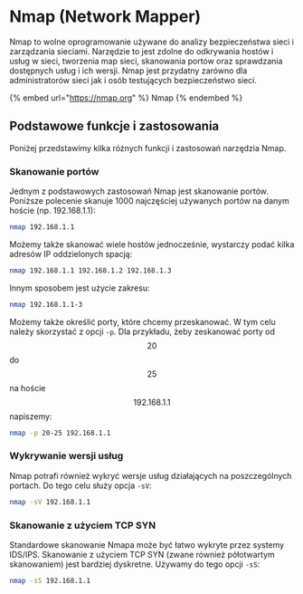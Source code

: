 # Nmap (Network Mapper)

Nmap to wolne oprogramowanie używane do analizy bezpieczeństwa sieci i zarządzania sieciami. Narzędzie to jest zdolne do odkrywania hostów i usług w sieci, tworzenia map sieci, skanowania portów oraz sprawdzania dostępnych usług i ich wersji. Nmap jest przydatny zarówno dla administratorów sieci jak i osób testujących bezpieczeństwo sieci.

{% embed url="https://nmap.org" %}
Nmap
{% endembed %}

## Podstawowe funkcje i zastosowania

Poniżej przedstawimy kilka różnych funkcji i zastosowań narzędzia Nmap.

### Skanowanie portów

Jednym z podstawowych zastosowań Nmap jest skanowanie portów. Poniższe polecenie skanuje 1000 najczęściej używanych portów na danym hoście (np. 192.168.1.1):

```bash
nmap 192.168.1.1
```

Możemy także skanować wiele hostów jednocześnie, wystarczy podać kilka adresów IP oddzielonych spacją:

```bash
nmap 192.168.1.1 192.168.1.2 192.168.1.3
```

Innym sposobem jest użycie zakresu:

```bash
nmap 192.168.1.1-3
```

Możemy także określić porty, które chcemy przeskanować. W tym celu należy skorzystać z opcji `-p`. Dla przykładu, żeby zeskanować porty od $$20$$ do $$25$$ na hoście $$192.168.1.1$$ napiszemy:

```bash
nmap -p 20-25 192.168.1.1
```

### Wykrywanie wersji usług

Nmap potrafi również wykryć wersje usług działających na poszczególnych portach. Do tego celu służy opcja `-sV`:

```bash
nmap -sV 192.168.1.1
```

### Skanowanie z użyciem TCP SYN

Standardowe skanowanie Nmapa może być łatwo wykryte przez systemy IDS/IPS. Skanowanie z użyciem TCP SYN (zwane również półotwartym skanowaniem) jest bardziej dyskretne. Używamy do tego opcji `-sS`:

```bash
nmap -sS 192.168.1.1
```
